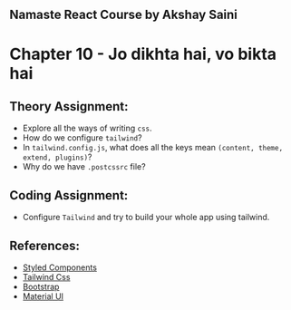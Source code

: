 ## Namaste React Course by Akshay Saini

# Chapter 10 - Jo dikhta hai, vo bikta hai

## Theory Assignment:

- Explore all the ways of writing `css`.
- How do we configure `tailwind`?
- In `tailwind.config.js`, what does all the keys mean `(content, theme, extend, plugins)`?
- Why do we have `.postcssrc` file?

## Coding Assignment:

- Configure `Tailwind` and try to build your whole app using tailwind.

## References:

- [Styled Components](https://www.styled-components.com/)
- [Tailwind Css](https://tailwindcss.com/)
- [Bootstrap](https://getbootstrap.com/)
- [Material UI](https://mui.com/material-ui/)
